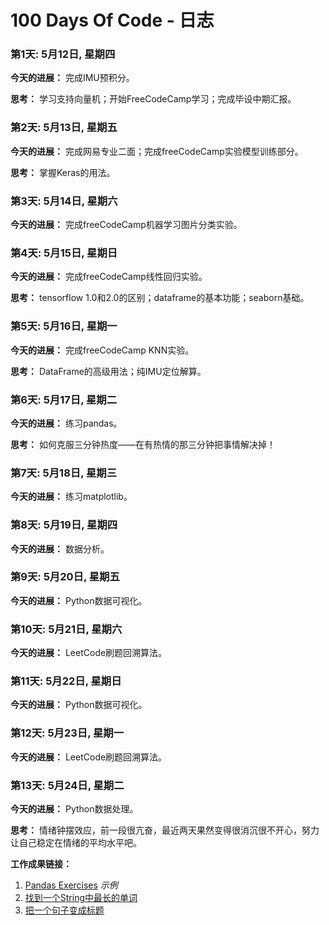 # 100 Days Of Code - 日志

### 第1天: 5月12日, 星期四

**今天的进展：** 完成IMU预积分。

**思考：** 学习支持向量机；开始FreeCodeCamp学习；完成毕设中期汇报。

### 第2天: 5月13日, 星期五

**今天的进展：** 完成网易专业二面；完成freeCodeCamp实验模型训练部分。

**思考：** 掌握Keras的用法。

### 第3天: 5月14日, 星期六

**今天的进展：** 完成freeCodeCamp机器学习图片分类实验。

### 第4天: 5月15日, 星期日

**今天的进展：** 完成freeCodeCamp线性回归实验。

**思考：** tensorflow 1.0和2.0的区别；dataframe的基本功能；seaborn基础。

### 第5天: 5月16日, 星期一

**今天的进展：** 完成freeCodeCamp KNN实验。

**思考：** DataFrame的高级用法；纯IMU定位解算。

### 第6天: 5月17日, 星期二

**今天的进展：** 练习pandas。

**思考：** 如何克服三分钟热度——在有热情的那三分钟把事情解决掉！

### 第7天: 5月18日, 星期三

**今天的进展：** 练习matplotlib。

### 第8天: 5月19日, 星期四

**今天的进展：** 数据分析。

### 第9天: 5月20日, 星期五

**今天的进展：** Python数据可视化。

### 第10天: 5月21日, 星期六

**今天的进展：** LeetCode刷题回溯算法。

### 第11天: 5月22日, 星期日

**今天的进展：** Python数据可视化。

### 第12天: 5月23日, 星期一

**今天的进展：** LeetCode刷题回溯算法。

### 第13天: 5月24日, 星期二

**今天的进展：** Python数据处理。

**思考：** 情绪钟摆效应，前一段很亢奋，最近两天果然变得很消沉很不开心，努力让自己稳定在情绪的平均水平吧。

**工作成果链接：**
1. [Pandas Exercises](https://github.com/AshleyLi98/pandas_exercises)
*示例*
1. [找到一个String中最长的单词](https://www.freecodecamp.com/challenges/find-the-longest-word-in-a-string)
2. [把一个句子变成标题](https://www.freecodecamp.com/challenges/title-case-a-sentence)
